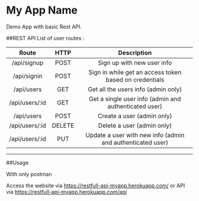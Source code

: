 # My App Name
Demo App with basic Rest API.

##REST API
List of user routes :

|      Route     |  HTTP  |                         Description                        |
|:--------------:|:------:|:----------------------------------------------------------:|
| /api/signup    | POST   | Sign up with new user info                                 |
| /api/signin    | POST   | Sign in while get an access token based on credentials     |
| /api/users     | GET    | Get all the users info (admin only)                        |
| /api/users/:id | GET    | Get a single user info (admin and authenticated user)      |
| /api/users     | POST   | Create a user (admin only)                                 |
| /api/users/:id | DELETE | Delete a user (admin only)                                 |
| /api/users/:id | PUT    | Update a user with new info (admin and authenticated user) |


***

##Usage

With only postman

Access the website via https://restfull-api-myapp.herokuapp.com/ or API via https://restfull-api-myapp.herokuapp.com/api